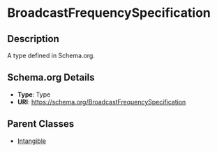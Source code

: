 # BroadcastFrequencySpecification

## Description
A type defined in Schema.org.

## Schema.org Details
- **Type**: Type
- **URI**: https://schema.org/BroadcastFrequencySpecification

## Parent Classes
- [Intangible](../Intangible.md)


